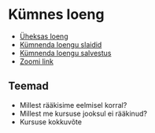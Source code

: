 # Kümnes loeng

- [Üheksas loeng](../Lesson-09/README.md)
- [Kümnenda loengu slaidid](Slides.md)
- [Kümnenda loengu salvestus]()
- [Zoomi link]()

## Teemad

- Millest rääkisime eelmisel korral?
- Millest me kursuse jooksul ei rääkinud?
- Kursuse kokkuvõte
